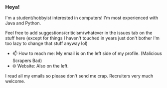 ### Heya!
I'm a student/hobbyist interested in computers!
I'm most experienced with Java and Python.

Feel free to add suggestions/criticism/whatever in the issues tab on the stuff here (except for things I haven't touched in years just don't bother I'm too lazy to change that stuff anyway lol)

- 📫 How to reach me: My email is on the left side of my profile. (Malicious Scrapers Bad)
- 🌐 Website: Also on the left.

I read all my emails so please don't send me crap. Recruiters very much welcome.
